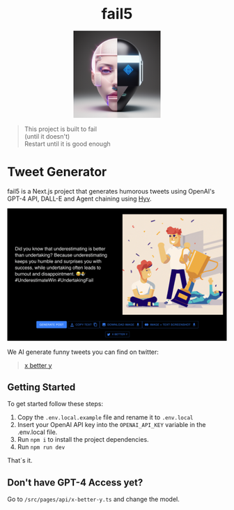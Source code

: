 <h1 align="center"><big>fail5</big></h1>

<p align="center"><img src="public/logo.png" alt="logo" width="200"/></p>

> This project is built to fail  
> (until it doesn't)  
> Restart until it is good enough

# Tweet Generator

fail5 is a Next.js project that generates humorous tweets using OpenAI's GPT-4 API, DALL-E and Agent chaining using [Hyv](https://github.com/failfa-st/hyv).

![x-better-y ui](/public/x-better-y-ui.png)

We AI generate funny tweets you can find on twitter:

> [x better y](https://twitter.com/XbetterY)

## Getting Started

To get started follow these steps:

1. Copy the `.env.local.example` file and rename it to `.env.local`
2. Insert your OpenAI API key into the `OPENAI_API_KEY` variable in the .env.local file.
3. Run `npm i` to install the project dependencies.
4. Run `npm run dev`

That´s it.

## Don't have GPT-4 Access yet?

Go to `/src/pages/api/x-better-y.ts` and change the model.

